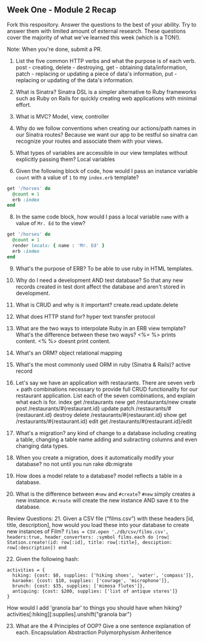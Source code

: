 ## Week One - Module 2 Recap

Fork this respository. Answer the questions to the best of your ability. Try to answer them with limited amount of external research. These questions cover the majority of what we've learned this week (which is a TON!).

Note: When you're done, submit a PR.

1. List the five common HTTP verbs and what the purpose is of each verb.
  post - creating,
  delete - destroying,
  get - obtaining data/information,
  patch - replacing or updating a piece of data's information,
  put - replacing or updating of the data's information.

2. What is Sinatra?
  Sinatra DSL is a simpler alternative to Ruby frameworks such as Ruby on Rails for quickly creating web applications with minimal effort.

4. What is MVC?
  Model, view, controller

5. Why do we follow conventions when creating our actions/path names in our Sinatra routes?
  Because we want our app to be restful so sinatra can recognize your routes and associate them with your views.

6. What types of variables are accessible in our view templates without explicitly passing them?
  Local variables

7. Given the following block of code, how would I pass an instance variable `count` with a value of `1` to my `index.erb` template?
  ```ruby
  get '/horses' do
    @count = 1
    erb :index
  end
  ```

8. In the same code block, how would I pass a local variable `name` with a value of `Mr. Ed` to the view?
  ```ruby
  get '/horses' do
    @count = 1
    render locals: { name : 'Mr. Ed' }
    erb :index
  end
  ```
9. What's the purpose of ERB?
  To be able to use ruby in HTML templates.

10. Why do I need a development AND test database?
  So that any new records created in test dont affect the database and aren't stored in development.

11. What is CRUD and why is it important?
  create.read.update.delete

12. What does HTTP stand for?
 hyper text transfer protocol

13. What are the two ways to interpolate Ruby in an ERB view template? What's the difference between these two ways?
<%= %> prints content.
<% %> doesnt print content.

14. What's an ORM?
  object relational mapping

15. What's the most commonly used ORM in ruby (Sinatra & Rails)?
  active record

16. Let's say we have an application with restaurants. There are seven verb + path combinations necessary to provide full CRUD functionality for our restaurant application. List each of the seven combinations, and explain what each is for.
  index        get         /restaurants
  new          get         /restaurants/new
  create       post        /restaurants/#{restaurant.id}
  update       patch       /restaurants/#{restaurant.id}
  destroy      delete      /restaurants/#{restaurant.id}
  show         get         /restaurants/#{restaurant.id}
  edit         get         /restaurants/#{restaurant.id}/edit

17. What's a migration?
  any kind of change to a database including creating a table, changing a table name adding and subracting columns and even changing data types.

18. When you create a migration, does it automatically modify your database?
  no not until you run rake db:migrate

19. How does a model relate to a database?
  model reflects a table in a database.

20. What is the difference between `#new` and `#create`?
  `#new` simply creates a new instance. `#create` will create the new instance AND save it to the database.

Review Questions:
21. Given a CSV file (“films.csv”) with these headers [id, title, description], how would you load these into your database to create new instances of Film?
`films = CSV.open './db/csv/films.csv', headers:true, header_converters: :symbol
films.each do |row|
  Station.create!(id: row[:id], title: row[:title], desciption: row[:description])
end`

22. Given the following hash:
```
activities = {
  hiking: {cost: $0, supplies: ['hiking shoes', 'water', 'compass']},
  karaoke: {cost: $10, supplies: ['courage', 'microphone']},
  brunch: {cost: $35, supplies: ['mimosa flutes']},
  antiquing: {cost: $200, supplies: ['list of antique stores']}
}
```
How would I add 'granola bar' to things you should have when hiking?
  activities[:hiking][:supplies].unshift("granola bar")

23. What are the 4 Principles of OOP? Give a one sentence explanation of each.
  Encapsulation
  Abstraction
  Polymorphysism
  Anheritence


